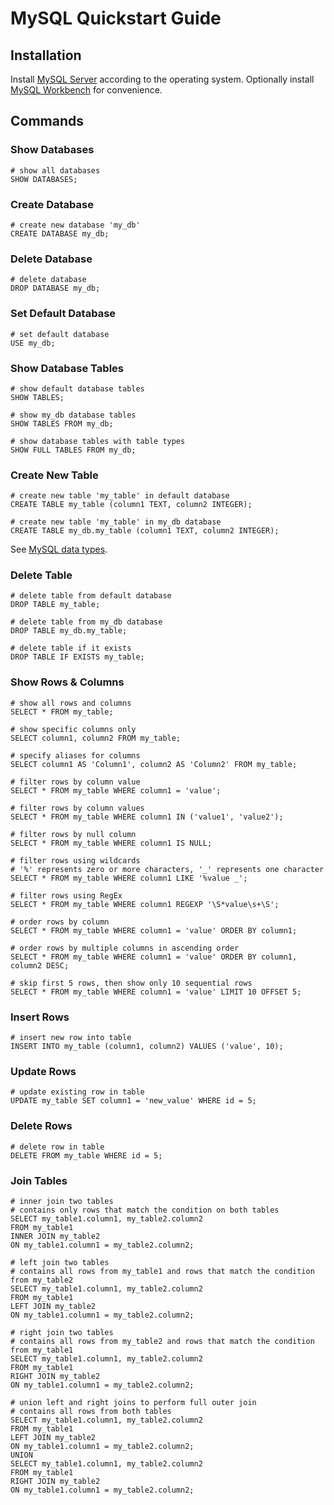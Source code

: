 # MySQL Quickstart Guide

## Installation

Install [MySQL Server](https://dev.mysql.com/downloads/) according to the operating system. Optionally install [MySQL Workbench](https://dev.mysql.com/downloads/workbench/) for convenience.

## Commands

### Show Databases

```mysql
# show all databases
SHOW DATABASES;
```

### Create Database

```mysql
# create new database 'my_db'
CREATE DATABASE my_db;
```

### Delete Database

```mysql
# delete database
DROP DATABASE my_db;
```

### Set Default Database

```mysql
# set default database
USE my_db;
```

### Show Database Tables

```mysql
# show default database tables
SHOW TABLES;
```

```mysql
# show my_db database tables
SHOW TABLES FROM my_db;
```

```mysql
# show database tables with table types
SHOW FULL TABLES FROM my_db;
```

### Create New Table

```mysql
# create new table 'my_table' in default database
CREATE TABLE my_table (column1 TEXT, column2 INTEGER);
```

```mysql
# create new table 'my_table' in my_db database
CREATE TABLE my_db.my_table (column1 TEXT, column2 INTEGER);
```

See [MySQL data types](https://dev.mysql.com/doc/refman/8.0/en/data-types.html).

### Delete Table

```mysql
# delete table from default database
DROP TABLE my_table;
```

```mysql
# delete table from my_db database
DROP TABLE my_db.my_table;
```

```mysql
# delete table if it exists
DROP TABLE IF EXISTS my_table;
```

### Show Rows & Columns

```mysql
# show all rows and columns
SELECT * FROM my_table;
```

```mysql
# show specific columns only
SELECT column1, column2 FROM my_table;
```

```mysql
# specify aliases for columns
SELECT column1 AS 'Column1', column2 AS 'Column2' FROM my_table;
```

```mysql
# filter rows by column value
SELECT * FROM my_table WHERE column1 = 'value';
```

```mysql
# filter rows by column values
SELECT * FROM my_table WHERE column1 IN ('value1', 'value2');
```

```mysql
# filter rows by null column
SELECT * FROM my_table WHERE column1 IS NULL;
```

```mysql
# filter rows using wildcards
# '%' represents zero or more characters, '_' represents one character
SELECT * FROM my_table WHERE column1 LIKE '%value _';
```

```mysql
# filter rows using RegEx
SELECT * FROM my_table WHERE column1 REGEXP '\S*value\s+\S';
```

```mysql
# order rows by column
SELECT * FROM my_table WHERE column1 = 'value' ORDER BY column1;
```

```mysql
# order rows by multiple columns in ascending order
SELECT * FROM my_table WHERE column1 = 'value' ORDER BY column1, column2 DESC;
```

```mysql
# skip first 5 rows, then show only 10 sequential rows
SELECT * FROM my_table WHERE column1 = 'value' LIMIT 10 OFFSET 5;
```

### Insert Rows

```mysql
# insert new row into table
INSERT INTO my_table (column1, column2) VALUES ('value', 10);
```

### Update Rows

```mysql
# update existing row in table
UPDATE my_table SET column1 = 'new_value' WHERE id = 5;
```

### Delete Rows

```mysql
# delete row in table
DELETE FROM my_table WHERE id = 5;
```

### Join Tables

```mysql
# inner join two tables
# contains only rows that match the condition on both tables
SELECT my_table1.column1, my_table2.column2
FROM my_table1
INNER JOIN my_table2
ON my_table1.column1 = my_table2.column2;
```

```mysql
# left join two tables
# contains all rows from my_table1 and rows that match the condition from my_table2
SELECT my_table1.column1, my_table2.column2
FROM my_table1
LEFT JOIN my_table2
ON my_table1.column1 = my_table2.column2;
```

```mysql
# right join two tables
# contains all rows from my_table2 and rows that match the condition from my_table1
SELECT my_table1.column1, my_table2.column2
FROM my_table1
RIGHT JOIN my_table2
ON my_table1.column1 = my_table2.column2;
```

```mysql
# union left and right joins to perform full outer join
# contains all rows from both tables
SELECT my_table1.column1, my_table2.column2
FROM my_table1
LEFT JOIN my_table2
ON my_table1.column1 = my_table2.column2;
UNION
SELECT my_table1.column1, my_table2.column2
FROM my_table1
RIGHT JOIN my_table2
ON my_table1.column1 = my_table2.column2;
```